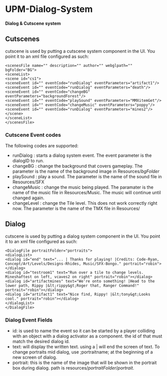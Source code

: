 # UPM-Dialog-System
#### Dialog & Cutscene system

## Cutscenes
cutscene is used by putting a cutscene system component in the UI. You point it to an xml file configured as such:

	<scenesFile name="" description="" author="" webglpath="" bgFolder="BG">
	<sceneList>
	<scene id="cs1">
 	<sceneEvent id="" eventCode="runDialog" eventParameters="artifact1"/>
 	<sceneEvent id="" eventCode="runDialog" eventParameters="death"/>
 	<sceneEvent id="" eventCode="changeBG" eventParameters="backgroundForest"/>
 	<sceneEvent id="" eventCode="playSound" eventParameters="MMXitemGet"/>
 	<sceneEvent id="" eventCode="changeMusic" eventParameters="poppy"/>
 	<sceneEvent id="" eventCode="runDialog" eventParameters="mines2"/>
 	</scene>
 	</sceneList>
 	</scenesFile>
 
 ### Cutscene Event codes
 
The following codes are supported:

- runDialog : starts a dialog system event. The event parameter is the dialogID to run.
- changeBG : change the background that covers gameplay. The parameter is the name of the background image in Resources/*bgFolder*
- playSound : play a sound. The parameter is the name of the sound file in Resources/SFX
- changeMusic : change the music being played. The paramater is the name of the music file in Resources/Music. The music will continue until changed again.
- changeLevel : change the Tile level. This does not work correctly right now. The parameter is the name of the TMX file in Resources/

## Dialog
cutscene is used by putting a dialog system component in the UI. You point it to an xml file configured as such:

    <DialogFile portraitFolder="portraits">
    <dialogList>
    <dialog id="end" text="... | Thanks for playing! |Credits: Code-Ryan, Concept/Art/Levels/Designs-Rhides, Music/SFX-Bongo." portrait="robin"></dialog>
    <dialog id="testroom1" text="Run over a tile to change levels. Mineshaftest on left, vcaves2 on right" portrait="robin"></dialog>
    <dialog id="artifactmines" text="We're onto something! |Head to the lower path, Rippy |&lt;rippy&gt;Roger that, Ranger Command!" portrait="robin"></dialog>
    <dialog id="artifact1" text="Nice find, Rippy! |&lt;tony&gt;Looks cool." portrait="robin"></dialog>
    </dialogList>
    </DialogFile>
 
### Dialog Event Fields

- id: is used to name the event so it can be started by a player colliding with an object with a dialog activator as a component. the id of that must match the desired dialog id.
- text: will display the written text. using a | will end the screen of text. To change portraits mid dialog, use ;portraitname; at the beginning of a new screen of dialog.
- portrait: this is the name of the image that will be shown in the portrait box during dialog. path is resources/*portraitFolder*/*portrait*.
